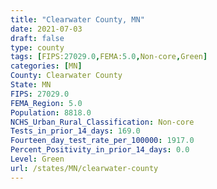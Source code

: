 ```yaml
---
title: "Clearwater County, MN"
date: 2021-07-03
draft: false
type: county
tags: [FIPS:27029.0,FEMA:5.0,Non-core,Green]
categories: [MN]
County: Clearwater County
State: MN
FIPS: 27029.0
FEMA_Region: 5.0
Population: 8818.0
NCHS_Urban_Rural_Classification: Non-core
Tests_in_prior_14_days: 169.0
Fourteen_day_test_rate_per_100000: 1917.0
Percent_Positivity_in_prior_14_days: 0.0
Level: Green
url: /states/MN/clearwater-county
---
```



